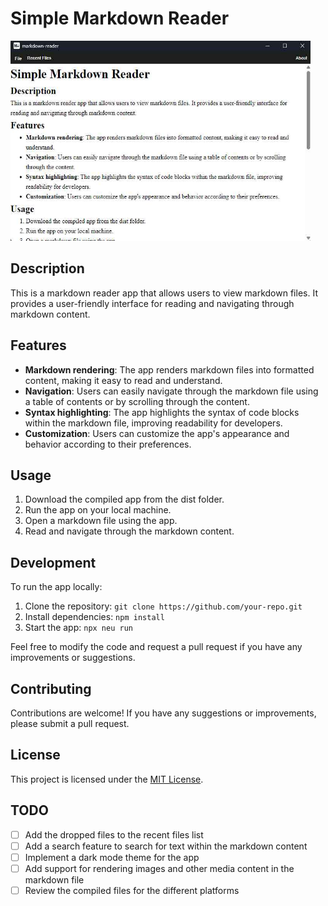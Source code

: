 # Simple Markdown Reader

<img src="readme_assets/screenshot1.jpg" alt="Screenshot-1" style="width:30rem; height:20rem;" />

## Description

This is a markdown reader app that allows users to view markdown files. It provides a user-friendly interface for reading and navigating through markdown content.

## Features

- **Markdown rendering**: The app renders markdown files into formatted content, making it easy to read and understand.
- **Navigation**: Users can easily navigate through the markdown file using a table of contents or by scrolling through the content.
- **Syntax highlighting**: The app highlights the syntax of code blocks within the markdown file, improving readability for developers.
- **Customization**: Users can customize the app's appearance and behavior according to their preferences.

## Usage

1. Download the compiled app from the dist folder.
2. Run the app on your local machine.
3. Open a markdown file using the app.
4. Read and navigate through the markdown content.

## Development

To run the app locally:

1. Clone the repository: `git clone https://github.com/your-repo.git`
2. Install dependencies: `npm install`
3. Start the app: `npx neu run`

Feel free to modify the code and request a pull request if you have any improvements or suggestions.

## Contributing

Contributions are welcome! If you have any suggestions or improvements, please submit a pull request.

## License

This project is licensed under the [MIT License](LICENSE).

## TODO

- [ ] Add the dropped files to the recent files list
- [ ] Add a search feature to search for text within the markdown content
- [ ] Implement a dark mode theme for the app
- [ ] Add support for rendering images and other media content in the markdown file
- [ ] Review the compiled files for the different platforms
